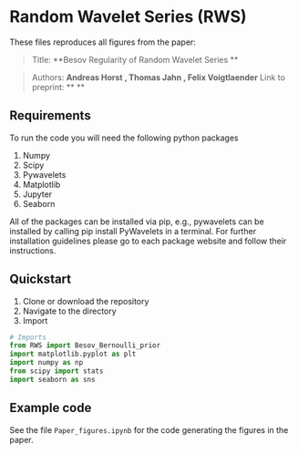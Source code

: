 # Random Wavelet Series (RWS)

These files reproduces all figures from the paper:

> Title: **Besov Regularity of Random Wavelet Series **

> Authors: **Andreas Horst , Thomas Jahn , Felix Voigtlaender**
> Link to preprint: ** **
## Requirements
To run the code you will need the following python packages
1. Numpy
2. Scipy
3. Pywavelets
4. Matplotlib
5. Jupyter
6. Seaborn

All of the packages can be installed via pip, e.g., pywavelets can be installed by calling pip install PyWavelets in a terminal.
For further installation guidelines please go to each package website and follow their instructions.

## Quickstart

1. Clone or download the repository
2. Navigate to the directory
3. Import 

```python
# Imports
from RWS import Besov_Bernoulli_prior
import matplotlib.pyplot as plt
import numpy as np
from scipy import stats
import seaborn as sns

```

## Example code 

See the file `Paper_figures.ipynb` for the code generating the figures in the paper.
